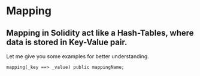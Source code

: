 # Mapping

## Mapping in **Solidity** act like a **Hash-Tables**, where data is stored in **Key-Value** pair.

Let me give you some examples for better understanding.

```solidity
mapping(_key ==> _value) public mappingName;
```
